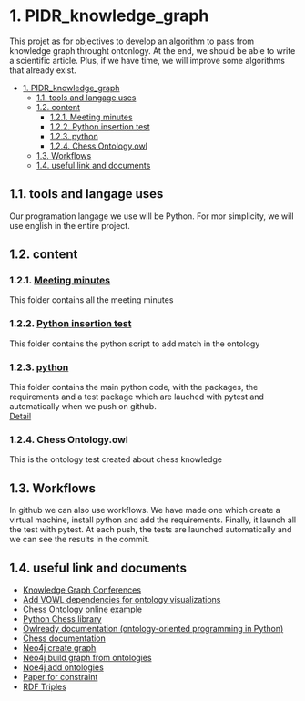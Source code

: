 # 1. PIDR_knowledge_graph

This projet as for objectives to develop an algorithm to pass from knowledge graph throught ontonlogy. At the end, we should be able to write a scientific article. Plus, if we have time, we will improve some algorithms that already exist.

- [1. PIDR_knowledge_graph](#1-pidr_knowledge_graph)
  - [1.1. tools and langage uses](#11-tools-and-langage-uses)
  - [1.2. content](#12-content)
    - [1.2.1. Meeting minutes](#121-meeting-minutes)
    - [1.2.2. Python insertion test](#122-python-insertion-test)
    - [1.2.3. python](#123-python)
    - [1.2.4. Chess Ontology.owl](#124-chess-ontologyowl)
  - [1.3. Workflows](#13-workflows)
  - [1.4. useful link and documents](#14-useful-link-and-documents)


## 1.1. tools and langage uses 

Our programation langage we use will be Python. For mor simplicity, we will use english in the entire project.

## 1.2. content

### 1.2.1. [Meeting minutes](Meeting%20Minutes)
This folder contains all the meeting minutes

### 1.2.2. [Python insertion test](Python%20insertion%20test)
This folder contains the python script to add match in the ontology

### 1.2.3. [python](python)
This folder contains the main python code, with the packages, the requirements and a test package which are lauched with pytest and automatically when we push on github.  
[Detail](python/ReadMe.md)

### 1.2.4. Chess Ontology.owl
This is the ontology test created about chess knowledge

## 1.3. Workflows
In github we can also use workflows. We have made one which create a virtual machine, install python and add the requirements. Finally, it launch all the test with pytest.
At each push, the tests are launched automatically and we can see the results in the commit.

## 1.4. useful link and documents
- [Knowledge Graph Conferences](https://www.youtube.com/watch?v=bvwjG-3qAmY&list=PLDhh0lALedc7LC_5wpi5gDnPRnu1GSyRG)
- [Add VOWL dependencies for ontology visualizations](http://vowl.visualdataweb.org/protegevowl.html)
- [Chess Ontology online example](https://people.cs.ksu.edu/~hitzler/pub2/01-chess-example.pdf)
- [Python Chess library](https://python-chess.readthedocs.io/en/latest/)
- [Owlready documentation (ontology-oriented programming in Python)](https://pythonhosted.org/Owlready/index.html)
- [Chess documentation](https://en.wikipedia.org/wiki/Chess)
- [Neo4j create graph](https://neo4j.com/docs/graph-data-science/current/graph-create/)
- [Neo4j build graph from ontologies](https://neo4j.com/developer/graph-data-science/build-knowledge-graph-nlp-ontologies/)
- [Noe4j add ontologies](https://neo4j.com/labs/neosemantics/4.0/importing-ontologies/)
- [Paper for constraint](https://alammehwish.github.io/dl4kg_eswc_2020/papers/paper3.pdf)
- [RDF Triples](https://www.iro.umontreal.ca/~lapalme/ForestInsteadOfTheTrees/HTML/ch07s01.html)
  
  
